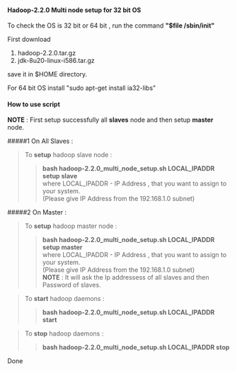 #### Hadoop-2.2.0 Multi node setup for 32 bit OS

To check the OS is 32 bit or 64 bit , run the command **"$file /sbin/init"**

First download 

1. hadoop-2.2.0.tar.gz 
2. jdk-8u20-linux-i586.tar.gz 

save it in $HOME directory.

For 64 bit OS install
"sudo apt-get install ia32-libs"

#### How to use script
**NOTE** : First setup successfully all **slaves** node and then setup **master** node.           

#####1 On All Slaves :                
  > To **setup** hadoop slave node :            
  >>**bash hadoop-2.2.0_multi_node_setup.sh LOCAL_IPADDR  setup slave**           
where LOCAL_IPADDR - IP Address , that you want to assign to your system.    
                  (Please give IP Address from the 192.168.1.0 subnet)         

#####2 On Master :
  > To **setup** hadoop master node :        
  >>**bash hadoop-2.2.0_multi_node_setup.sh LOCAL_IPADDR  setup master**           
where LOCAL_IPADDR - IP Address , that you want to assign to your system.    
                  (Please give IP Address from the 192.168.1.0 subnet)         
**NOTE** : It will ask the Ip addressess of all slaves and then Password of slaves.        

  > To **start** hadoop daemons :
  >> **bash hadoop-2.2.0_multi_node_setup.sh LOCAL_IPADDR start**   

  > To **stop** hadoop daemons :
  >> **bash hadoop-2.2.0_multi_node_setup.sh LOCAL_IPADDR stop**   

Done


